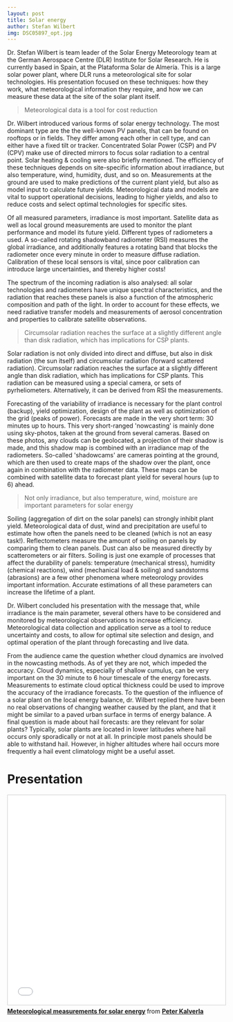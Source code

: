 ```yaml
---
layout: post
title: Solar energy
author: Stefan Wilbert
img: DSC05897_opt.jpg
---
```


Dr. Stefan Wilbert is team leader of the Solar Energy Meteorology team at the German Aerospace Centre (DLR) Institute for Solar Research. He is currently based in Spain, at the Plataforma Solar de Almería. This is a large solar power plant, where DLR runs a meteorological site for solar technologies. His presentation focused on these techniques: how they work, what meteorological information they require, and how we can measure these data at the site of the solar plant itself.

> Meteorological data is a tool for cost reduction

Dr. Wilbert introduced various forms of solar energy technology. The most dominant type are the the well-known PV panels, that can be found on rooftops or in fields. They differ among each other in cell type, and can either have a fixed tilt or tracker. Concentrated Solar Power (CSP) and PV (CPV) make use of directed mirrors to focus solar radiation to a central point. Solar heating & cooling were also briefly mentioned. The efficiency of these techniques depends on site-specific information about irradiance, but also temperature, wind, humidity, dust, and so on. Measurements at the ground are used to make predictions of the current plant yield, but also as model input to calculate future yields. Meteorological data and models are vital to support operational decisions, leading to higher yields, and also to reduce costs and select optimal technologies for specific sites.
<!--more-->

Of all measured parameters, irradiance is most important. Satellite data as well as local ground measurements are used to monitor the plant performance and model its future yield. Different types of radiometers a used. A so-called rotating shadowband radiometer (RSI) measures the global irradiance, and additionally features a rotating band that blocks the radiometer once every minute in order to measure diffuse radiation. Calibration of these local sensors is vital, since poor calibration can introduce large uncertainties, and thereby higher costs!

The spectrum of the incoming radiation is also analysed: all solar technologies and radiometers have unique spectral characteristics, and the radiation that reaches these panels is also a function of the atmospheric composition and path of the light. In order to account for these effects, we need radiative transfer models and measurements of aerosol concentration and properties to calibrate satellite observations.

> Circumsolar radiation reaches the surface at a slightly different angle than disk radiation, which has implications for CSP plants.

Solar radiation is not only divided into direct and diffuse, but also in disk radiation (the sun itself) and circumsolar radiation (forward scattered radiation). Circumsolar radiation reaches the surface at a slightly different angle than disk radiation, which has implications for CSP plants. This radiation can be measured using a special camera, or sets of pyrheliometers. Alternatively, it can be derived from RSI the measurements.

Forecasting of the variability of irradiance is necessary for the plant control (backup), yield optimization, design of the plant as well as optimization of the grid (peaks of power). Forecasts are made in the very short term: 30 minutes up to hours. This very short-ranged 'nowcasting' is mainly done using sky-photos, taken at the ground from several cameras. Based on these photos, any clouds can be geolocated, a projection of their shadow is made, and this shadow map is combined with an irradiance map of the radiometers. So-called 'shadowcams' are cameras pointing at the ground, which are then used to create maps of the shadow over the plant, once again in combination with the radiometer data. These maps can be combined with satellite data to forecast plant yield for several hours (up to 6) ahead.

> Not only irradiance, but also temperature, wind, moisture are important parameters for solar energy

Soiling (aggregation of dirt on the solar panels) can strongly inhibit plant yield. Meteorological data of dust, wind and precipitation are useful to estimate how often the panels need to be cleaned (which is not an easy task!). Reflectometers measure the amount of soiling on panels by comparing them to clean panels. Dust can also be measured directly by scatterometers or air filters. Soiling is just one example of processes that affect the durability of panels: temperature (mechanical stress), humidity (chemical reactions), wind (mechanical load & soiling) and sandstorms (abrasions) are a few other phenomena where meteorology provides important information. Accurate estimations of all these parameters can increase the lifetime of a plant.

Dr. Wilbert concluded his presentation with the message that, while irradiance is the main parameter, several others have to be considered and monitored by meteorological observations to increase efficiency. Meteorological data collection and application serve as a tool to reduce uncertainty and costs, to allow for optimal site selection and design, and optimal operation of the plant through forecasting and live data.

From the audience came the question whether cloud dynamics are involved in the nowcasting methods. As of yet they are not, which impeded the accuracy. Cloud dynamics, especially of shallow cumulus, can be very important on the 30 minute to 6 hour timescale of the energy forecasts. Measurements to estimate cloud optical thickness could be used to improve the accuracy of the irradiance forecasts. To the question of the influence of a solar plant on the local energy balance, dr. Wilbert replied there have been no real observations of changing weather caused by the plant, and that it might be similar to a paved urban surface in terms of energy balance. A final question is made about hail forecasts: are they relevant for solar plants? Typically, solar plants are located in lower latitudes where hail occurs only sporadically or not at all. In principle most panels should be able to withstand hail. However, in higher altitudes where hail occurs more frequently a hail event climatology might be a useful asset.

# Presentation
<iframe src="//www.slideshare.net/slideshow/embed_code/key/qrPKl8jU1UMVor" width="595" height="485" frameborder="0" marginwidth="0" marginheight="0" scrolling="no" style="border:1px solid #CCC; border-width:1px; margin-bottom:5px; max-width: 100%;" allowfullscreen> </iframe> <div style="margin-bottom:5px"> <strong> <a href="//www.slideshare.net/PeterKalverla/meteorological-measurements-for-solar-energy" title="Meteorological measurements for solar energy" target="_blank">Meteorological measurements for solar energy</a> </strong> from <strong><a target="_blank" href="https://www.slideshare.net/PeterKalverla">Peter Kalverla</a></strong> </div>
